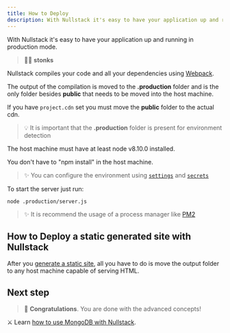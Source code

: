 ```yaml
---
title: How to Deploy
description: With Nullstack it's easy to have your application up and running in production mode
---
```


With Nullstack it's easy to have your application up and running in production mode.

> 🐱‍💻 **stonks**

Nullstack compiles your code and all your dependencies using [Webpack](https://webpack.js.org).

The output of the compilation is moved to the **.production** folder and is the only folder besides **public** that needs to be moved into the host machine.

If you have `project.cdn` set you must move the **public** folder to the actual cdn.

> 💡 It is important that the **.production** folder is present for environment detection

The host machine must have at least node v8.10.0 installed. 

You don't have to "npm install" in the host machine.

> ✨ You can configure the environment using [`settings`](/context-settings) and [`secrets`](/context-secrets)

To start the server just run:

```sh
node .production/server.js
```

> ✨ It is recommend the usage of a process manager like [PM2](https://pm2.keymetrics.io)

## How to Deploy a static generated site with Nullstack

After you [generate a static site](/static-site-generation), all you have to do is move the output folder to any host machine capable of serving HTML.

## Next step

> 🎉 **Congratulations**. You are done with the advanced concepts!

⚔ Learn [how to use MongoDB with Nullstack](/how-to-use-mongodb-with-nullstack).